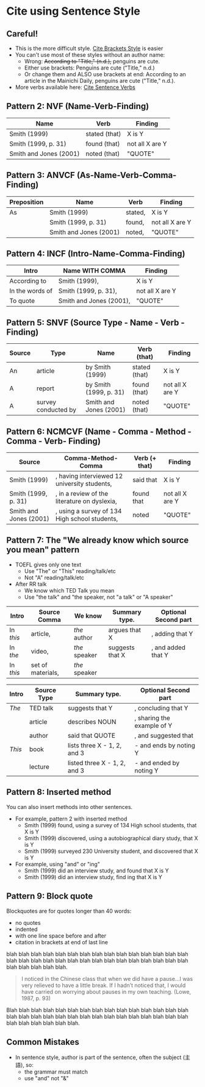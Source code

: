 # Cite using Sentence Style

## Careful! 
* This is the more difficult style. [Cite Brackets Style](Invention-CiteBracketsStyle) is easier
* You can't use most of these styles without an author name:
    * Wrong: ~~According to "Title," (n.d.),~~ penguins are cute.
    * Either use brackets: Penguins are cute ("Title," n.d.)
    * Or change them and ALSO use brackets at end: According to an article in the Mainichi Daily, penguins are cute ("Title," n.d.).
* More verbs available here: [Cite Sentence Verbs](Invention-CitationVerbs)

## Pattern 2: NVF (Name-Verb-Finding)
|Name                    |Verb           |Finding
|---                     |---            |---    
|Smith (1999)            |stated (that)  |X is Y
|Smith (1999, p. 31)     |found (that)   |not all X are Y
|Smith and Jones (2001)  |noted (that)    |"QUOTE"

## Pattern 3: ANVCF (As-Name-Verb-Comma-Finding)
|Preposition |Name                   |Verb       |Finding
|---         |---                    |---        |---         
|As          |Smith (1999)           |stated,    |X is Y
|            |Smith (1999, p. 31)    |found,     |not all X are Y
|            |Smith and Jones (2001) |noted,     |"QUOTE"

## Pattern 4: INCF (Intro-Name-Comma-Finding)
|Intro           |Name WITH COMMA        |Finding
|---             |---                    |---
|According to    |Smith (1999),          |X is Y
|In the words of |Smith (1999, p. 31),   |not all X are Y
|To quote        |Smith and Jones (2001), |"QUOTE"

## Pattern 5: SNVF (Source Type - Name - Verb - Finding)
|Source  |Type                   |Name                   |Verb (that)    |Finding
|---     |---                    |---                    |---            |---
|An      |article                |by Smith (1999)        |stated (that)  |X is Y
|A       |report                 |by Smith (1999, p. 31) |found (that)   |not all X are Y
|A       |survey conducted by    |Smith and Jones (2001) |noted (that)   |"QUOTE"

## Pattern 6: NCMCVF (Name - Comma - Method - Comma - Verb- Finding)
|Source                  |Comma-Method-Comma                              |Verb (+ that)  |Finding
|---                     |---                                             |---            |--- 
|Smith (1999)            |, having interviewed 12 university students,    |said that      |X is Y
|Smith (1999, p. 31)     |, in a review of the literature on  dyslexia,   |found that     |not all X are Y
|Smith and Jones (2001)  |, using a survey of 134 High school students,   |noted          |"QUOTE"


## Pattern 7: The "We already know which source you mean" pattern
* TOEFL gives only one text
    * Use "The" or "This" reading/talk/etc
    * Not "A" reading/talk/etc  
* After RR talk
    * We know which TED Talk you mean
    * Use "the talk" and "the speaker, not "a talk" or "A speaker"

|Intro       |Source Comma       |We know         |Summary type.           |Optional Second part     
|---         |---                |---             |---                     |---
|In *this*   |article,           |*the* author    |argues that X           |, adding that Y 
|In *the*    |video,             |*the* speaker   |suggests that X         |, and added that Y 
|In *this*   |set of materials,  |*the* speaker   |                        | 


|Intro       |Source Type            |Summary type.                  |Optional Second part     
|---         |---                    |---                            |---
|*The*       |TED talk               |suggests that Y                |, concluding that Y
|            |article                |describes NOUN                 |, sharing the example of Y
|            |author                 |said that QUOTE                |, and suggested that
|*This*      |book                   |lists three X - 1, 2, and 3    |- and ends by noting Y
|            |lecture                |listed three X - 1, 2, and 3   |- and ended by noting Y


    
                        
                                
 
## Pattern 8: Inserted method
You can also insert methods into other sentences. 

* For example, pattern 2 with inserted method
    * Smith (1999) found, using a survey of 134 High school students, that X is Y
    * Smith (1999) discovered, using a autobiographical diary study, that X is Y
    * Smith (1999) surveyed 230 University student, and discovered that X is Y
* For example, using "and" or "ing"
    * Smith (1999) did an interview study, and found that X is Y
    * Smith (1999) did an interview study, find ing that X is Y

## Pattern 9: Block quote

Blockquotes are for quotes longer than 40 words:

* no quotes
* indented
* with one line space before and after
* citation in brackets at end of last line

blah blah blah blah blah blah blah blah blah blah blah blah blah blah blah blah blah blah blah blah blah blah blah blah blah blah blah blah blah blah blah blah blah blah blah.
 
 

>I noticed in the Chinese class that when we did have a pause...I was very relieved to have a little break. If I hadn’t noticed that, I would have carried on worrying about pauses in my own teaching. (Lowe, 1987, p. 93)

 

Blah blah blah blah blah blah blah blah blah blah blah blah blah blah blah blah blah blah blah blah blah blah blah blah blah blah blah blah blah blah blah blah blah blah blah blah.

## Common Mistakes
* In sentence style, author is part of the sentence, often the subject (主語), so:
    * the grammar must match
    * use "and" not "&"
